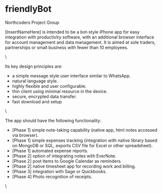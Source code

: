 # friendlyBot
Northcoders Project Group

<div>

\[InsertNameHere\] is intended to be a bot-style iPhone app for easy
integration with productivity software, with an additional browser
interface for account management and data management. It is aimed at
sole traders, partnerships or small business with fewer than 10
employees.

</div>

<div>

\

</div>

<div>

Its key design principles are:

</div>

-   a simple message style user interface similar to WhatsApp.
-   natural language style.
-   highly flexible and user configurable.
-   thin client using minimal resource in the device.
-   secure, encrypted data transfer.
-   fast download and setup

<div>

\

</div>

<div>

The app should have the following functionality:

</div>

-   \[Phase 1\] simple note-taking capability (native app, html notes
    accessed via browser).
-   \[Phase 1\] simple expenses tracking (integration with native
    library based on MongoDB or SQL, exports CSV file for Excel or other
    spreadsheet).
-   \[Phase 1\] automated expense reports.
-   \[Phase 2\] option of integrating notes with EverNote.
-   \[Phase 2\] post items to Google Calendar as reminders.
-   \[Phase 2\] native timesheet app for recording work and billing.
-   \[Phase 3\] integration with Sage or Quickbooks.
-   \[Phase 4\] Photo recognition of receipts.

<div>

\

</div>
